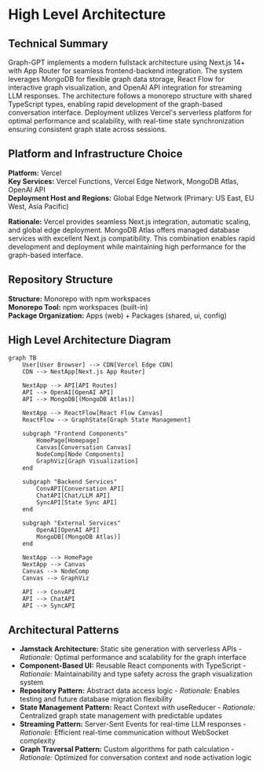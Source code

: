 # High Level Architecture

## Technical Summary

Graph-GPT implements a modern fullstack architecture using Next.js 14+ with App Router for seamless frontend-backend integration. The system leverages MongoDB for flexible graph data storage, React Flow for interactive graph visualization, and OpenAI API integration for streaming LLM responses. The architecture follows a monorepo structure with shared TypeScript types, enabling rapid development of the graph-based conversation interface. Deployment utilizes Vercel's serverless platform for optimal performance and scalability, with real-time state synchronization ensuring consistent graph state across sessions.

## Platform and Infrastructure Choice

**Platform:** Vercel  
**Key Services:** Vercel Functions, Vercel Edge Network, MongoDB Atlas, OpenAI API  
**Deployment Host and Regions:** Global Edge Network (Primary: US East, EU West, Asia Pacific)

**Rationale:** Vercel provides seamless Next.js integration, automatic scaling, and global edge deployment. MongoDB Atlas offers managed database services with excellent Next.js compatibility. This combination enables rapid development and deployment while maintaining high performance for the graph-based interface.

## Repository Structure

**Structure:** Monorepo with npm workspaces  
**Monorepo Tool:** npm workspaces (built-in)  
**Package Organization:** Apps (web) + Packages (shared, ui, config)

## High Level Architecture Diagram

```mermaid
graph TB
    User[User Browser] --> CDN[Vercel Edge CDN]
    CDN --> NextApp[Next.js App Router]
    
    NextApp --> API[API Routes]
    API --> OpenAI[OpenAI API]
    API --> MongoDB[(MongoDB Atlas)]
    
    NextApp --> ReactFlow[React Flow Canvas]
    ReactFlow --> GraphState[Graph State Management]
    
    subgraph "Frontend Components"
        HomePage[Homepage]
        Canvas[Conversation Canvas]
        NodeComp[Node Components]
        GraphViz[Graph Visualization]
    end
    
    subgraph "Backend Services"
        ConvAPI[Conversation API]
        ChatAPI[Chat/LLM API]
        SyncAPI[State Sync API]
    end
    
    subgraph "External Services"
        OpenAI[OpenAI API]
        MongoDB[(MongoDB Atlas)]
    end
    
    NextApp --> HomePage
    NextApp --> Canvas
    Canvas --> NodeComp
    Canvas --> GraphViz
    
    API --> ConvAPI
    API --> ChatAPI
    API --> SyncAPI
```

## Architectural Patterns

- **Jamstack Architecture:** Static site generation with serverless APIs - _Rationale:_ Optimal performance and scalability for the graph interface
- **Component-Based UI:** Reusable React components with TypeScript - _Rationale:_ Maintainability and type safety across the graph visualization system
- **Repository Pattern:** Abstract data access logic - _Rationale:_ Enables testing and future database migration flexibility
- **State Management Pattern:** React Context with useReducer - _Rationale:_ Centralized graph state management with predictable updates
- **Streaming Pattern:** Server-Sent Events for real-time LLM responses - _Rationale:_ Efficient real-time communication without WebSocket complexity
- **Graph Traversal Pattern:** Custom algorithms for path calculation - _Rationale:_ Optimized for conversation context and node activation logic
